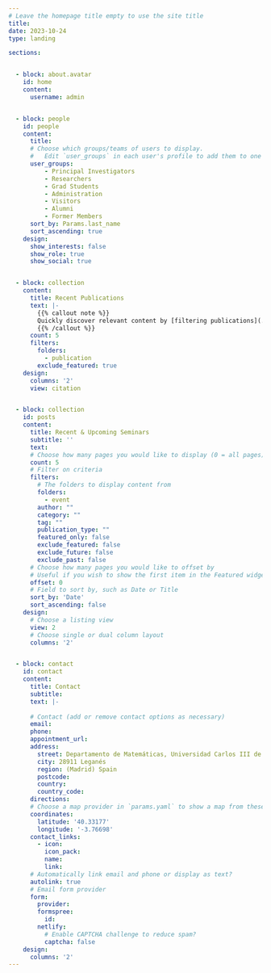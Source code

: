 ```yaml
---
# Leave the homepage title empty to use the site title
title:
date: 2023-10-24
type: landing

sections:


  - block: about.avatar
    id: home
    content:
      username: admin


  - block: people
    id: people
    content:
      title: 
      # Choose which groups/teams of users to display.
      #   Edit `user_groups` in each user's profile to add them to one or more of these groups.
      user_groups:
          - Principal Investigators
          - Researchers
          - Grad Students
          - Administration
          - Visitors
          - Alumni
          - Former Members
      sort_by: Params.last_name
      sort_ascending: true
    design:
      show_interests: false
      show_role: true
      show_social: true


  - block: collection
    content:
      title: Recent Publications
      text: |-
        {{% callout note %}}
        Quickly discover relevant content by [filtering publications](./publication/).
        {{% /callout %}}
      count: 5  
      filters:
        folders:
          - publication
        exclude_featured: true
    design:
      columns: '2'
      view: citation


  - block: collection
    id: posts
    content:
      title: Recent & Upcoming Seminars
      subtitle: ''
      text: 
      # Choose how many pages you would like to display (0 = all pages)
      count: 5
      # Filter on criteria
      filters:
        # The folders to display content from
        folders:
          - event
        author: ""
        category: ""
        tag: ""
        publication_type: ""
        featured_only: false
        exclude_featured: false
        exclude_future: false
        exclude_past: false
      # Choose how many pages you would like to offset by
      # Useful if you wish to show the first item in the Featured widget
      offset: 0
      # Field to sort by, such as Date or Title
      sort_by: 'Date'
      sort_ascending: false
    design:
      # Choose a listing view
      view: 2
      # Choose single or dual column layout
      columns: '2'


  - block: contact
    id: contact
    content:
      title: Contact
      subtitle:
      text: |-
        
      # Contact (add or remove contact options as necessary)
      email: 
      phone:
      appointment_url:
      address:
        street: Departamento de Matemáticas, Universidad Carlos III de Madrid, Avda. de la Universidad 30
        city: 28911 Leganés
        region: (Madrid) Spain
        postcode: 
        country: 
        country_code: 
      directions: 
      # Choose a map provider in `params.yaml` to show a map from these coordinates
      coordinates:
        latitude: '40.33177'
        longitude: '-3.76698'  
      contact_links:
        - icon: 
          icon_pack:
          name: 
          link: 
      # Automatically link email and phone or display as text?
      autolink: true
      # Email form provider
      form:
        provider: 
        formspree:
          id:
        netlify:
          # Enable CAPTCHA challenge to reduce spam?
          captcha: false
    design:
      columns: '2'
---
```

